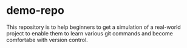 # demo-repo

This repository is to help beginners to get a simulation of a real-world project to enable them to learn various git commands and become comfortabe with version control.
